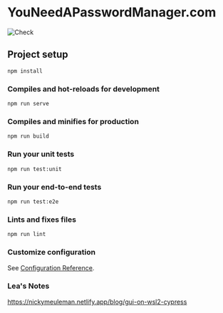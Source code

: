 # YouNeedAPasswordManager.com

![Check](https://github.com/Darunada/you-need-a-password-manager/workflows/Check/badge.svg)

## Project setup
```
npm install
```

### Compiles and hot-reloads for development
```
npm run serve
```

### Compiles and minifies for production
```
npm run build
```

### Run your unit tests
```
npm run test:unit
```

### Run your end-to-end tests
```
npm run test:e2e
```

### Lints and fixes files
```
npm run lint
```

### Customize configuration
See [Configuration Reference](https://cli.vuejs.org/config/).

### Lea's Notes
https://nickymeuleman.netlify.app/blog/gui-on-wsl2-cypress
